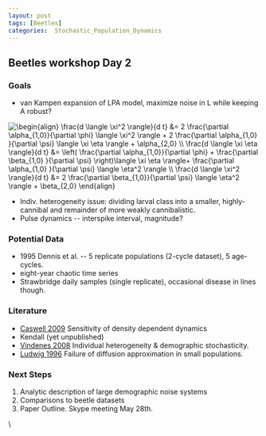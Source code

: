```yaml
---
layout: post
tags: [Beetles]
categories:  Stochastic_Population_Dynamics
---
```






 





Beetles workshop Day 2
----------------------

### Goals

-   van Kampen expansion of LPA model, maximize noise in L while keeping
    A robust?

![ \\begin{align} \\frac{d \\langle \\xi\^2 \\rangle}{d t} &= 2
\\frac{\\partial \\alpha\_{1,0}}{\\partial \\phi} \\langle \\xi\^2
\\rangle + 2 \\frac{\\partial \\alpha\_{1,0} }{\\partial \\psi} \\langle
\\xi \\eta \\rangle + \\alpha\_{2,0} \\\\ \\frac{d \\langle \\xi \\eta
\\rangle}{d t} &= \\left( \\frac{\\partial \\alpha\_{1,0}}{\\partial
\\phi} + \\frac{\\partial \\beta\_{1,0} }{\\partial \\psi}
\\right)\\langle \\xi \\eta \\rangle+ \\frac{\\partial \\alpha\_{1,0}
}{\\partial \\psi} \\langle \\eta\^2 \\rangle \\\\ \\frac{d \\langle
\\xi\^2 \\rangle}{d t} &= 2 \\frac{\\partial \\beta\_{1,0}}{\\partial
\\psi} \\langle \\eta\^2 \\rangle + \\beta\_{2,0} \\end{align}
](http://openwetware.org/images/math/b/a/1/ba156d602601209f3d2db74507362626.png)

-   Indiv. heterogeneity issue: dividing larval class into a smaller,
    highly-cannibal and remainder of more weakly cannibalistic.
-   Pulse dynamics -- interspike interval, magnitude?

### Potential Data

-   1995 Dennis et al. -- 5 replicate populations (2-cycle dataset), 5
    age-cycles.
-   eight-year chaotic time series
-   Strawbridge daily samples (single replicate), occasional disease in
    lines though.

### Literature

-   [Caswell
    2009](http://hdl.handle.net/10.1080/10236190802282669 "doi:10.1080/10236190802282669")
    Sensitivity of density dependent dynamics
-   Kendall (yet unpublished)
-   [Vindenes
    2008](http://hdl.handle.net/10.1086/528965 "doi:10.1086/528965")
    Individual heterogeneity & demographic stochasticity.
-   [Ludwig
    1996](http://hdl.handle.net/10.1086/285863 "doi:10.1086/285863")
    Failure of diffusion approximation in small populations.

### Next Steps

1.  Analytic description of large demographic noise systems
2.  Comparisons to beetle datasets
3.  Paper Outline. Skype meeting May 28th.

\

